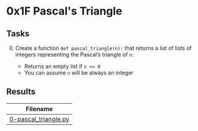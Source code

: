 # 0x1F Pascal's Triangle

## Tasks

0. Create a function `def pascal_triangle(n):` that returns a list of lists of integers representing the Pascal’s triangle of `n`:

    * Returns an empty list if `n <= 0`
    * You can assume `n` will be always an integer

## Results

| Filename |
| ------ |
| [0-pascal_triangle.py]()|
